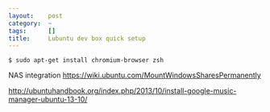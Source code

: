 ```yaml
---
layout:    post
category:  ~
tags:      []
title:     Lubuntu dev box quick setup
---
```


    $ sudo apt-get install chromium-browser zsh
NAS integration https://wiki.ubuntu.com/MountWindowsSharesPermanently


http://ubuntuhandbook.org/index.php/2013/10/install-google-music-manager-ubuntu-13-10/
